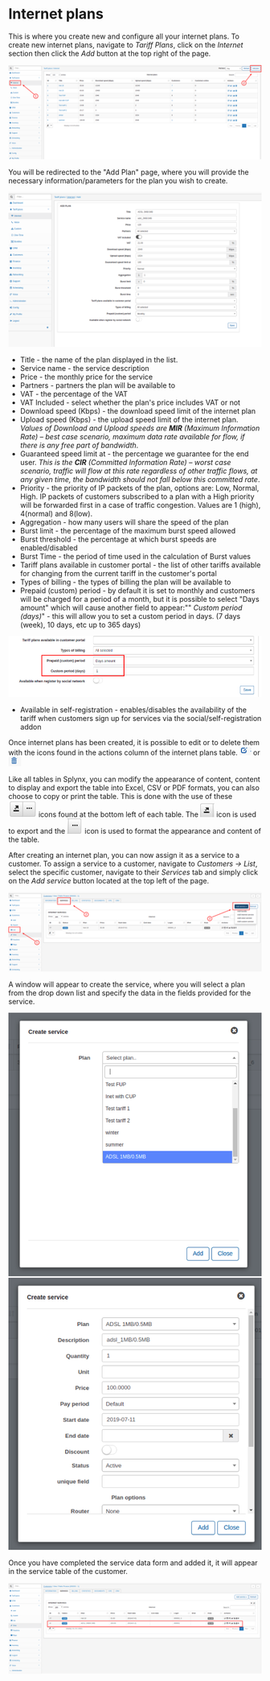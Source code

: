 Internet plans
==============

This is where you create new and configure all your internet plans. To create new internet plans, navigate to  _Tariff Plans_, click on the _Internet_ section then click the _Add_ button at the top right of the page.

![tariff_internet](tariff_internet.png)

You will be redirected to the "Add Plan" page, where you will provide the necessary information/parameters for the plan you wish to create.

![create_plan_internet.png](create_plan_internet.png)

* Title - the name of the plan displayed in the list.
* Service name - the service description
* Price - the monthly price for the service
* Partners - partners the plan will be available to
* VAT - the percentage of the VAT
* VAT Included - select whether the plan's price includes VAT or not
* Download speed (Kbps) - the download speed limit of the internet plan
* Upload speed (Kbps) - the upload speed limit of the internet plan.<br> *Values of Download and Upload speeds are **MIR** (Maximum Information Rate) – best case scenario, maximum data rate available for flow, if there is any free part of bandwidth*.
* Guaranteed speed limit at - the percentage we guarantee for the end user. *This is the **CIR** (Committed Information Rate) – worst case scenario, traffic will flow at this rate regardless of other traffic flows, at any given time, the bandwidth should not fall below this committed rate*.
* Priority - the priority of IP packets of the plan, options are: Low, Normal, High. IP packets of customers subscribed to a plan with a High priority will be forwarded first in a case of traffic congestion. Values are 1 (high), 4(normal) and 8(low).
* Aggregation - how many users will share the speed of the plan
* Burst limit - the percentage of the maximum  burst speed allowed
* Burst threshold - the percentage at which burst speeds are enabled/disabled
* Burst Time - the period of time used in the calculation of Burst values
* Tariff plans available in customer portal - the list of other tariffs available for changing from the current tariff in the customer's portal
* Types of billing - the types of billing the plan will be available to
* Prepaid (custom) period - by default it is set to monthly and customers will be charged for a period of a month, but it is possible to select "Days amount" which will cause another field to appear:"" _Custom period (days)_" - this will allow you to set a custom period in days. (7 days (week), 10 days, etc up to 365 days)

![prepaid_custom.png](prepaid_custom.png)

* Available in self-registration -  enables/disables the availability of the tariff when customers sign up for services via the social/self-registration addon

Once internet plans has been created, it is possible to edit or to delete them with the icons found in the actions column of the internet plans table.  <icon class="image-icon">![edit.png](edit.png)</icon> or <icon class="image-icon">![delete.png](delete.png)</icon>

Like all tables in Splynx, you can modify the appearance of content, content to display and export the table into Excel, CSV or PDF formats, you can also choose to copy or print the table. This is done with the use of these <icon class="image-icon">![symbolsbottomleft.png](symbolsbottomleft.png)</icon>  icons found at the bottom left of each table. The <icon class="image-icon">![esportaformati.png](esportaformati.png)</icon> icon is used to export and the   <icon class="image-icon">![modifytheview.png](modifytheview.png)</icon> icon is used to format the appearance and content of the table.

After creating an internet plan, you can now assign it as a service to a customer. To assign a service to a customer, navigate to _Customers → List_, select the specific customer, navigate to their _Services_ tab and simply click on the *Add service* button located at the top left of the page.

![add_plus_internet.png](add_plus_internet.png)

A window will appear to create the service, where you will select a plan from the drop down list and specify the data in the fields provided for the service.

![create_service.png](create_service.png)
![create_service_adsl.png](create_service_adsl.png)

Once you have completed the service data form and added it, it will appear in the service table of the customer.

![internetWIFI2MB_added.png](internetWIFI2MB_added.png)
